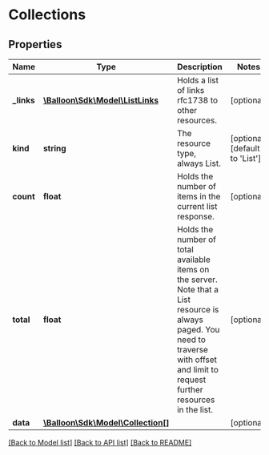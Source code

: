 # Collections

## Properties
Name | Type | Description | Notes
------------ | ------------- | ------------- | -------------
**_links** | [**\Balloon\Sdk\Model\ListLinks**](ListLinks.md) | Holds a list of links rfc1738 to other resources. | [optional] 
**kind** | **string** | The resource type, always List. | [optional] [default to 'List']
**count** | **float** | Holds the number of items in the current list response. | [optional] 
**total** | **float** | Holds the number of total available items on the server. Note that a List resource is always paged. You need to traverse with offset and limit to request further resources in the list. | [optional] 
**data** | [**\Balloon\Sdk\Model\Collection[]**](Collection.md) |  | [optional] 

[[Back to Model list]](../README.md#documentation-for-models) [[Back to API list]](../README.md#documentation-for-api-endpoints) [[Back to README]](../README.md)



